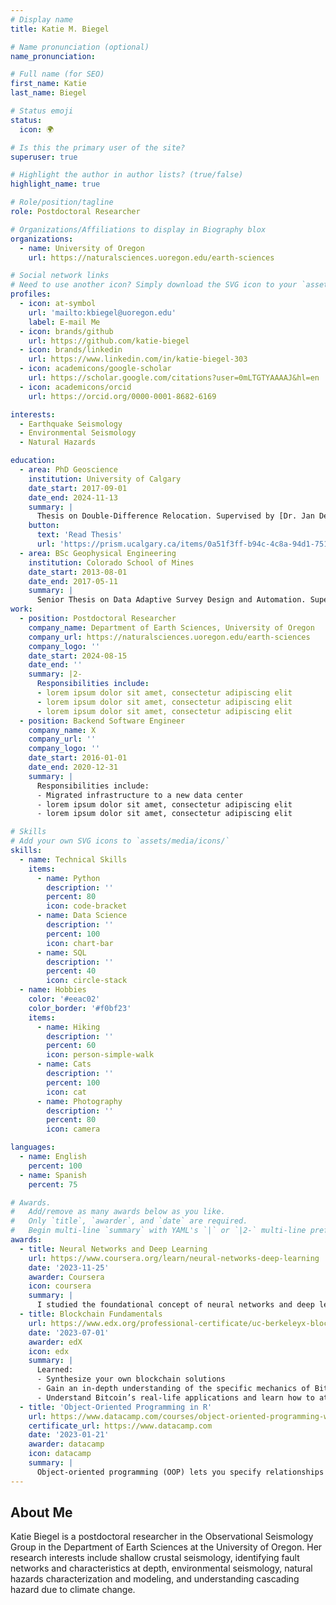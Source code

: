 ```yaml
---
# Display name
title: Katie M. Biegel

# Name pronunciation (optional)
name_pronunciation: 

# Full name (for SEO)
first_name: Katie 
last_name: Biegel

# Status emoji
status:
  icon: 🌍️

# Is this the primary user of the site?
superuser: true

# Highlight the author in author lists? (true/false)
highlight_name: true

# Role/position/tagline
role: Postdoctoral Researcher

# Organizations/Affiliations to display in Biography blox
organizations:
  - name: University of Oregon
    url: https://naturalsciences.uoregon.edu/earth-sciences

# Social network links
# Need to use another icon? Simply download the SVG icon to your `assets/media/icons/` folder.
profiles:
  - icon: at-symbol
    url: 'mailto:kbiegel@uoregon.edu'
    label: E-mail Me
  - icon: brands/github
    url: https://github.com/katie-biegel
  - icon: brands/linkedin
    url: https://www.linkedin.com/in/katie-biegel-303
  - icon: academicons/google-scholar
    url: https://scholar.google.com/citations?user=0mLTGTYAAAAJ&hl=en
  - icon: academicons/orcid
    url: https://orcid.org/0000-0001-8682-6169

interests:
  - Earthquake Seismology
  - Environmental Seismology
  - Natural Hazards

education:
  - area: PhD Geoscience
    institution: University of Calgary
    date_start: 2017-09-01
    date_end: 2024-11-13
    summary: |
      Thesis on Double-Difference Relocation. Supervised by [Dr. Jan Dettmer](https://profiles.ucalgary.ca/jan-dettmer).
    button:
      text: 'Read Thesis'
      url: 'https://prism.ucalgary.ca/items/0a51f3ff-b94c-4c8a-94d1-75177d84524a'
  - area: BSc Geophysical Engineering
    institution: Colorado School of Mines
    date_start: 2013-08-01
    date_end: 2017-05-11
    summary: |
      Senior Thesis on Data Adaptive Survey Design and Automation. Supervised by Dr. Paul Sava.
work:
  - position: Postdoctoral Researcher
    company_name: Department of Earth Sciences, University of Oregon
    company_url: https://naturalsciences.uoregon.edu/earth-sciences
    company_logo: ''
    date_start: 2024-08-15
    date_end: ''
    summary: |2-
      Responsibilities include:
      - lorem ipsum dolor sit amet, consectetur adipiscing elit
      - lorem ipsum dolor sit amet, consectetur adipiscing elit
      - lorem ipsum dolor sit amet, consectetur adipiscing elit
  - position: Backend Software Engineer
    company_name: X
    company_url: ''
    company_logo: ''
    date_start: 2016-01-01
    date_end: 2020-12-31
    summary: |
      Responsibilities include:
      - Migrated infrastructure to a new data center
      - lorem ipsum dolor sit amet, consectetur adipiscing elit
      - lorem ipsum dolor sit amet, consectetur adipiscing elit

# Skills
# Add your own SVG icons to `assets/media/icons/`
skills:
  - name: Technical Skills
    items:
      - name: Python
        description: ''
        percent: 80
        icon: code-bracket
      - name: Data Science
        description: ''
        percent: 100
        icon: chart-bar
      - name: SQL
        description: ''
        percent: 40
        icon: circle-stack
  - name: Hobbies
    color: '#eeac02'
    color_border: '#f0bf23'
    items:
      - name: Hiking
        description: ''
        percent: 60
        icon: person-simple-walk
      - name: Cats
        description: ''
        percent: 100
        icon: cat
      - name: Photography
        description: ''
        percent: 80
        icon: camera

languages:
  - name: English
    percent: 100
  - name: Spanish
    percent: 75

# Awards.
#   Add/remove as many awards below as you like.
#   Only `title`, `awarder`, and `date` are required.
#   Begin multi-line `summary` with YAML's `|` or `|2-` multi-line prefix and indent 2 spaces below.
awards:
  - title: Neural Networks and Deep Learning
    url: https://www.coursera.org/learn/neural-networks-deep-learning
    date: '2023-11-25'
    awarder: Coursera
    icon: coursera
    summary: |
      I studied the foundational concept of neural networks and deep learning. By the end, I was familiar with the significant technological trends driving the rise of deep learning; build, train, and apply fully connected deep neural networks; implement efficient (vectorized) neural networks; identify key parameters in a neural network’s architecture; and apply deep learning to your own applications.
  - title: Blockchain Fundamentals
    url: https://www.edx.org/professional-certificate/uc-berkeleyx-blockchain-fundamentals
    date: '2023-07-01'
    awarder: edX
    icon: edx
    summary: |
      Learned:
      - Synthesize your own blockchain solutions
      - Gain an in-depth understanding of the specific mechanics of Bitcoin
      - Understand Bitcoin’s real-life applications and learn how to attack and destroy Bitcoin, Ethereum, smart contracts and Dapps, and alternatives to Bitcoin’s Proof-of-Work consensus algorithm
  - title: 'Object-Oriented Programming in R'
    url: https://www.datacamp.com/courses/object-oriented-programming-with-s3-and-r6-in-r
    certificate_url: https://www.datacamp.com
    date: '2023-01-21'
    awarder: datacamp
    icon: datacamp
    summary: |
      Object-oriented programming (OOP) lets you specify relationships between functions and the objects that they can act on, helping you manage complexity in your code. This is an intermediate level course, providing an introduction to OOP, using the S3 and R6 systems. S3 is a great day-to-day R programming tool that simplifies some of the functions that you write. R6 is especially useful for industry-specific analyses, working with web APIs, and building GUIs.
---
```


## About Me

Katie Biegel is a postdoctoral researcher in the Observational Seismology Group in the Department of Earth Sciences at the University of Oregon. Her research interests include shallow crustal seismology, identifying fault networks and characteristics at depth, environmental seismology, natural hazards characterization and modeling, and understanding cascading hazard due to climate change.
